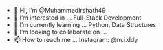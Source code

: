 - 👋 Hi, I’m @MuhammedIrshath49
- 👀 I’m interested in ... Full-Stack Development 
- 🌱 I’m currently learning ... Python, Data Structures
- 💞️ I’m looking to collaborate on ...
- 📫 How to reach me ... Instagram: @m.i.ddy

<!---
MuhammedIrshath49/MuhammedIrshath49 is a ✨ special ✨ repository because its `README.md` (this file) appears on your GitHub profile.
You can click the Preview link to take a look at your changes.
--->
